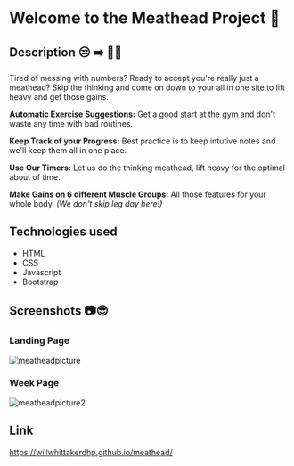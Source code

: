 # Welcome to the Meathead Project 💪
## Description 😒 ➡️ 💪😁
Tired of messing with numbers? Ready to accept you're really just a meathead? Skip the thinking and come on down to your all in one site to lift heavy and get those gains.

**Automatic Exercise Suggestions:** Get a good start at the gym and don't waste any time with bad routines.

**Keep Track of your Progress:** Best practice is to keep intutive notes and we'll keep them all in one place. 

**Use Our Timers:** Let us do the thinking meathead, lift heavy for the optimal about of time. 

**Make Gains on 6 different Muscle Groups:** All those features for your whole body. *(We don't skip leg day here!)*
## Technologies used 
- HTML
- CSS
- Javascript
- Bootstrap
## Screenshots 📷😎
### Landing Page
![meatheadpicture](https://github.com/user-attachments/assets/b7de33cd-1e55-4f1b-a551-7c2b4a2ce4e8)
### Week Page
![meatheadpicture2](https://github.com/user-attachments/assets/82554a72-de3e-4f0e-a578-a24e6d75cf0a)
## Link 
https://willwhittakerdhp.github.io/meathead/
